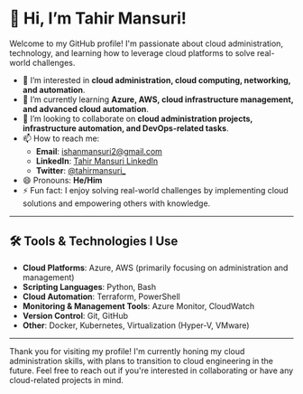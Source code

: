 # 👋 Hi, I’m Tahir Mansuri!

Welcome to my GitHub profile! I'm passionate about cloud administration, technology, and learning how to leverage cloud platforms to solve real-world challenges.

- 👀 I’m interested in **cloud administration, cloud computing, networking, and automation**.
- 🌱 I’m currently learning **Azure, AWS, cloud infrastructure management, and advanced cloud automation**.
- 💞️ I’m looking to collaborate on **cloud administration projects, infrastructure automation, and DevOps-related tasks**.
- 📫 How to reach me:
   - **Email**: [ishanmansuri2@gmail.com](mailto:ishanmansuri2@gmail.com)
   - **LinkedIn**: [Tahir Mansuri LinkedIn](https://www.linkedin.com/in/tahirmansuri/)
   - **Twitter**: [@tahirmansuri_](https://x.com/tahirmansuri_)
- 😄 Pronouns: **He/Him**
- ⚡ Fun fact: I enjoy solving real-world challenges by implementing cloud solutions and empowering others with knowledge.

---

## 🛠️ Tools & Technologies I Use

- **Cloud Platforms**: Azure, AWS (primarily focusing on administration and management)
- **Scripting Languages**: Python, Bash
- **Cloud Automation**: Terraform, PowerShell
- **Monitoring & Management Tools**: Azure Monitor, CloudWatch
- **Version Control**: Git, GitHub
- **Other**: Docker, Kubernetes, Virtualization (Hyper-V, VMware)

---

Thank you for visiting my profile! I'm currently honing my cloud administration skills, with plans to transition to cloud engineering in the future. Feel free to reach out if you're interested in collaborating or have any cloud-related projects in mind.
